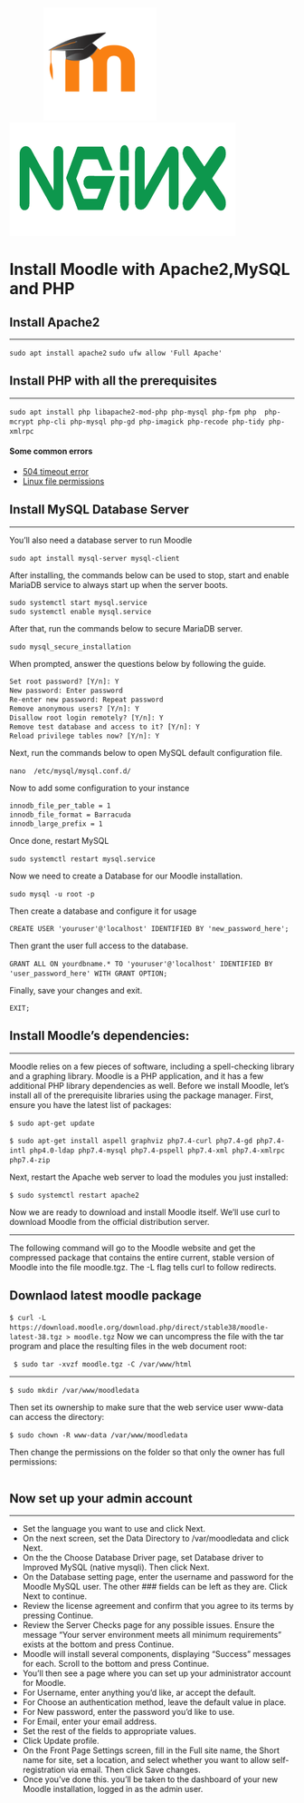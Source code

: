 &emsp;&emsp;&emsp;&emsp; <img src="/images/moodlelogo.png" width="200" height="200"/>  &emsp;&emsp;&emsp; <img src="/images/NGINX.png" height="200" width="400"/>
# Install Moodle with Apache2,MySQL and PHP
## Install Apache2
***
```sudo apt install apache2```
```sudo ufw allow 'Full Apache'```
## Install PHP with all the prerequisites
***
```sudo apt install php libapache2-mod-php php-mysql php-fpm php  php-mcrypt php-cli php-mysql php-gd php-imagick php-recode php-tidy php-xmlrpc```

#### Some common errors
* [504 timeout error](/504_timeout_error_while_installing.md)
* [Linux file permissions](/changing_file_permissions.md)

## Install MySQL Database Server
***
You’ll also need a database server to run Moodle

```sudo apt install mysql-server mysql-client```

After installing, the commands below can be used to stop, start and enable MariaDB service to always start up when the server boots.

```sudo systemctl stop mysql.service
sudo systemctl start mysql.service
sudo systemctl enable mysql.service
```
After that, run the commands below to secure MariaDB server.

```sudo mysql_secure_installation```

When prompted, answer the questions below by following the guide.

```Enter current password for root (enter for none): Press Enter
Set root password? [Y/n]: Y
New password: Enter password
Re-enter new password: Repeat password
Remove anonymous users? [Y/n]: Y
Disallow root login remotely? [Y/n]: Y
Remove test database and access to it? [Y/n]: Y
Reload privilege tables now? [Y/n]: Y
```
Next, run the commands below to open MySQL default configuration file.

```nano  /etc/mysql/mysql.conf.d/```

Now to add some configuration to your instance

```default_storage_engine = innodb
innodb_file_per_table = 1
innodb_file_format = Barracuda
innodb_large_prefix = 1
```
Once done, restart MySQL

```sudo systemctl restart mysql.service```

Now we need to create a Database for our Moodle installation.

```sudo mysql -u root -p```

Then create a database and configure it for usage

```CREATE DATABASE yourdbname;
CREATE USER 'youruser'@'localhost' IDENTIFIED BY 'new_password_here';
```
Then grant the user full access to the database.

```GRANT ALL ON yourdbname.* TO 'youruser'@'localhost' IDENTIFIED BY 'user_password_here' WITH GRANT OPTION;```

Finally, save your changes and exit.

```FLUSH PRIVILEGES;
EXIT;
```
## Install Moodle’s dependencies:
***
Moodle relies on a few pieces of software, including a spell-checking library and a graphing library. Moodle is a PHP application, and it has a few additional PHP library dependencies as well. Before we install Moodle, let’s install all of the prerequisite libraries using the package manager. First, ensure you have the latest list of packages:

``` $ sudo apt-get update ```

``` $ sudo apt-get install aspell graphviz php7.4-curl php7.4-gd php7.4-intl php4.0-ldap php7.4-mysql php7.4-pspell php7.4-xml php7.4-xmlrpc php7.4-zip ```

Next, restart the Apache web server to load the modules you just installed:

``` $ sudo systemctl restart apache2 ```

Now we are ready to download and install Moodle itself. We’ll use curl to download Moodle from the official distribution server.
***
The following command will go to the Moodle website and get the compressed package that contains the entire current, stable version of Moodle into the file moodle.tgz. The -L flag tells curl to follow redirects.

## Downlaod latest moodle package

``` $ curl -L https://download.moodle.org/download.php/direct/stable38/moodle-latest-38.tgz > moodle.tgz ```
Now we can uncompress the file with the tar program and place the resulting files in the web document root:

``` $ sudo tar -xvzf moodle.tgz -C /var/www/html```

***
``` $ sudo mkdir /var/www/moodledata ```

Then set its ownership to make sure that the web service user www-data can access the directory:

```$ sudo chown -R www-data /var/www/moodledata ```

Then change the permissions on the folder so that only the owner has full permissions:

```$ sudo chmod -R 0770 /var/www/moodledata
```
## Now set up your admin account
***
* Set the language you want to use and click Next.
* On the next screen, set the Data Directory to /var/moodledata and click Next.
* On the the Choose Database Driver page, set Database driver to Improved MySQL (native mysqli). Then click Next.
* On the Database setting page, enter the username and password for the Moodle MySQL user. The other ### fields can be left as they are. Click Next to continue.
* Review the license agreement and confirm that you agree to its terms by pressing Continue.
* Review the Server Checks page for any possible issues. Ensure the message “Your server environment meets all minimum requirements” exists at the bottom and press Continue.
* Moodle will install several components, displaying “Success” messages for each. Scroll to the bottom and press Continue.
* You’ll then see a page where you can set up your administrator account for Moodle.
* For Username, enter anything you’d like, ar accept the default.
* For Choose an authentication method, leave the default value in place.
* For New password, enter the password you’d like to use.
* For Email, enter your email address.
* Set the rest of the fields to appropriate values.
* Click Update profile.
* On the Front Page Settings screen, fill in the Full site name, the Short name for site, set a location, and select whether you want to allow self-registration via email. Then click Save changes.
* Once you’ve done this. you’ll be taken to the dashboard of your new Moodle installation, logged in as the admin user.
